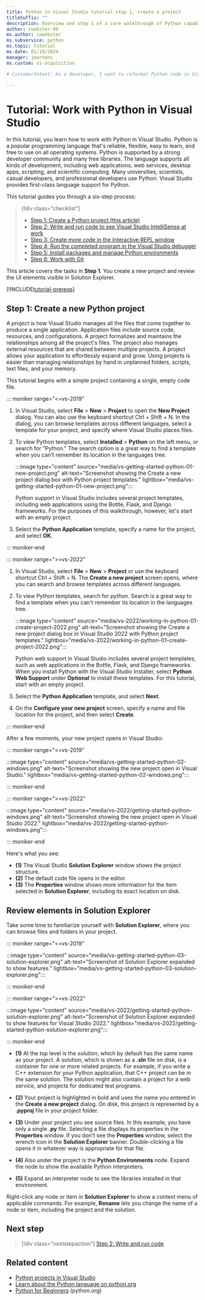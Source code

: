 ```yaml
---
title: Python in Visual Studio tutorial step 1, create a project
titleSuffix: ""
description: Overview and step 1 of a core walkthrough of Python capabilities in Visual Studio, including prerequisites and creating a new Python project.
author: cwebster-99
ms.author: cowebster
ms.subservice: python
ms.topic: tutorial
ms.date: 01/19/2024
manager: jmartens
ms.custom: vs-acquisition

# CustomerIntent: As a developer, I want to reformat Python code in Visual Studio so I can adjust settings like code spacing and line wrapping.

---
```


# Tutorial: Work with Python in Visual Studio

In this tutorial, you learn how to work with Python in Visual Studio. Python is a popular programming language that's reliable, flexible, easy to learn, and free to use on all operating systems. Python is supported by a strong developer community and many free libraries. The language supports all kinds of development, including web applications, web services, desktop apps, scripting, and scientific computing. Many universities, scientists, casual developers, and professional developers use Python. Visual Studio provides first-class language support for Python.

This tutorial guides you through a six-step process:

> [!div class="checklist"]
> * [Step 1: Create a Python project (this article)](#step-1-create-a-new-python-project)
> * [Step 2: Write and run code to see Visual Studio IntelliSense at work](tutorial-working-with-python-in-visual-studio-step-02-writing-code.md)
> * [Step 3: Create more code in the Interactive REPL window](tutorial-working-with-python-in-visual-studio-step-03-interactive-repl.md)
> * [Step 4: Run the completed program in the Visual Studio debugger](tutorial-working-with-python-in-visual-studio-step-04-debugging.md)
> * [Step 5: Install packages and manage Python environments](tutorial-working-with-python-in-visual-studio-step-05-installing-packages.md)
> * [Step 6: Work with Git](tutorial-working-with-python-in-visual-studio-step-06-working-with-git.md)

This article covers the tasks in **Step 1**. You create a new project and review the UI elements visible in Solution Explorer.

[!INCLUDE[tutorial-prereqs](includes/tutorial-prereqs.md)]

## Step 1: Create a new Python project

A *project* is how Visual Studio manages all the files that come together to produce a single application. Application files include source code, resources, and configurations. A project formalizes and maintains the relationships among all the project's files. The project also manages external resources that are shared between multiple projects. A project allows your application to effortlessly expand and grow. Using projects is easier than managing relationships by hand in unplanned folders, scripts, text files, and your memory.

This tutorial begins with a simple project containing a single, empty code file.

::: moniker range="<=vs-2019"

1. In Visual Studio, select **File** > **New** > **Project** to open the **New Project** dialog. You can also use the keyboard shortcut Ctrl + Shift + N. In the dialog, you can browse templates across different languages, select a template for your project, and specify where Visual Studio places files.

1. To view Python templates, select **Installed** > **Python** on the left menu, or search for "Python." The search option is a great way to find a template when you can't remember its location in the languages tree.

   :::image type="content" source="media/vs-getting-started-python-01-new-project.png" alt-text="Screenshot showing the Create a new project dialog box with Python project templates." lightbox="media/vs-getting-started-python-01-new-project.png":::

   Python support in Visual Studio includes several project templates, including web applications using the Bottle, Flask, and Django frameworks. For the purposes of this walkthrough, however, let's start with an empty project.

1. Select the **Python Application** template, specify a name for the project, and select **OK**.

::: moniker-end

::: moniker range=">=vs-2022"

1. In Visual Studio, select **File** > **New** > **Project** or use the keyboard shortcut Ctrl + Shift + N. The **Create a new project** screen opens, where you can search and browse templates across different languages.
   
1. To view Python templates, search for *python*. Search is a great way to find a template when you can't remember its location in the languages tree.

   :::image type="content" source="media/vs-2022/working-in-python-01-create-project-2022.png" alt-text="Screenshot showing the Create a new project dialog box in Visual Studio 2022 with Python project templates." lightbox="media/vs-2022/working-in-python-01-create-project-2022.png":::

   Python web support in Visual Studio includes several project templates, such as web applications in the Bottle, Flask, and Django frameworks. When you install Python with the Visual Studio Installer, select **Python Web Support** under **Optional** to install these templates. For this tutorial, start with an empty project.

1. Select the **Python Application** template, and select **Next**.

1. On the **Configure your new project** screen, specify a name and file location for the project, and then select **Create**.

::: moniker-end

After a few moments, your new project opens in Visual Studio:

::: moniker range="<=vs-2019"

   :::image type="content" source="media/vs-getting-started-python-02-windows.png" alt-text="Screenshot showing the new project open in Visual Studio." lightbox="media/vs-getting-started-python-02-windows.png":::

::: moniker-end

::: moniker range=">=vs-2022"

:::image type="content" source="media/vs-2022/getting-started-python-windows.png" alt-text="Screenshot showing the new project open in Visual Studio 2022." lightbox="media/vs-2022/getting-started-python-windows.png":::

::: moniker-end

Here's what you see:

- **(1)** The Visual Studio **Solution Explorer** window shows the project structure.
- **(2)** The default code file opens in the editor.
- **(3)** The **Properties** window shows more information for the item selected in **Solution Explorer**, including its exact location on disk.

## Review elements in Solution Explorer

Take some time to familiarize yourself with **Solution Explorer**, where you can browse files and folders in your project.

::: moniker range="<=vs-2019"

:::image type="content" source="media/vs-getting-started-python-03-solution-explorer.png" alt-text="Screenshot of Solution Explorer expanded to show features." lightbox="media/vs-getting-started-python-03-solution-explorer.png":::

::: moniker-end

::: moniker range=">=vs-2022"

:::image type="content" source="media/vs-2022/getting-started-python-solution-explorer.png" alt-text="Screenshot of Solution Explorer expanded to show features for Visual Studio 2022." lightbox="media/vs-2022/getting-started-python-solution-explorer.png":::

::: moniker-end

- **(1)** At the top level is the *solution*, which by default has the same name as your project. A solution, which is shown as a **.sln** file on disk, is a container for one or more related projects. For example, if you write a C++ extension for your Python application, that C++ project can be in the same solution. The solution might also contain a project for a web service, and projects for dedicated test programs.
   
- **(2)** Your project is highlighted in bold and uses the name you entered in the **Create a new project** dialog. On disk, this project is represented by a **.pyproj** file in your project folder.
   
- **(3)** Under your project you see source files. In this example, you have only a single **.py** file. Selecting a file displays its properties in the **Properties** window. If you don't see the **Properties** window, select the wrench icon in the **Solution Explorer** banner. Double-clicking a file opens it in whatever way is appropriate for that file.
   
- **(4)** Also under the project is the **Python Environments** node. Expand the node to show the available Python interpreters.
   
- **(5)** Expand an interpreter node to see the libraries installed in that environment.
   
Right-click any node or item in **Solution Explorer** to show a context menu of applicable commands. For example, **Rename** lets you change the name of a node or item, including the project and the solution.

## Next step

> [!div class="nextstepaction"]
> [Step 2: Write and run code](tutorial-working-with-python-in-visual-studio-step-02-writing-code.md)

## Related content

- [Python projects in Visual Studio](managing-python-projects-in-visual-studio.md)
- [Learn about the Python language on python.org](https://www.python.org)
- [Python for Beginners](https://www.python.org/about/gettingstarted/) (python.org)

